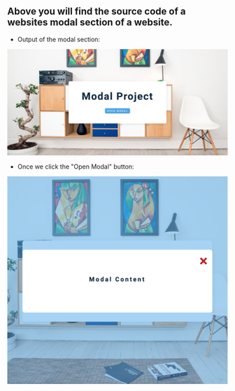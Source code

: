 ## Above you will find the source code of a websites modal section of a website.

- Output of the modal section:

![output](./output3.png)

- Once we click the "Open Modal" button:

![output](./output2.png)
